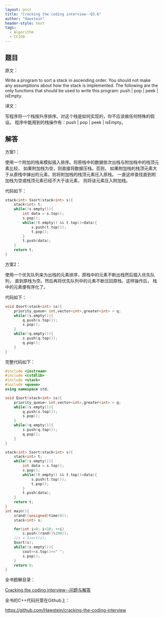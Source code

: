 ```yaml
---
layout: post
title: "Cracking the coding interview--Q3.6"
author: "Hawstein"
header-style: text
tags:
  - Algorithm
  - CC150
---
```


## 题目

原文：

Write a program to sort a stack in ascending order. You should not 
make any assumptions about how the stack is implemented. The 
following are the only functions that should be used to write 
this program: push | pop | peek | isEmpty.

译文：

写程序将一个栈按升序排序。对这个栈是如何实现的，你不应该做任何特殊的假设。
程序中能用到的栈操作有：push | pop | peek | isEmpty。

## 解答

方案1：

使用一个附加的栈来模拟插入排序。将原栈中的数据依次出栈与附加栈中的栈顶元素比较，
如果附加栈为空，则直接将数据压栈。否则，
如果附加栈的栈顶元素大于从原栈中弹出的元素，则将附加栈的栈顶元素压入原栈。
一直这样查找直到附加栈为空或栈顶元素已经不大于该元素，
则将该元素压入附加栈。

代码如下：

```cpp
stack<int> Ssort(stack<int> s){
	stack<int> t;
	while(!s.empty()){
		int data = s.top();
		s.pop();
		while(!t.empty() && t.top()>data){
			s.push(t.top());
			t.pop();
		}
		t.push(data);
	}
	return t;
}
```

方案2：

使用一个优先队列来为出栈的元素排序，原栈中的元素不断出栈然后插入优先队列，
直到原栈为空。然后再将优先队列中的元素不断压回原栈，这样操作后，
栈中的元素便有序化了。

代码如下：

```cpp
void Qsort(stack<int> &s){
	priority_queue< int,vector<int>,greater<int> > q;
	while(!s.empty()){
		q.push(s.top());
		s.pop();
	}
	while(!q.empty()){
		s.push(q.top());
		q.pop();
	}
}
```

完整代码如下：

```cpp
#include <iostream>
#include <cstdlib>
#include <stack>
#include <queue>
using namespace std;

void Qsort(stack<int> &s){
	priority_queue< int,vector<int>,greater<int> > q;
	while(!s.empty()){
		q.push(s.top());
		s.pop();
	}
	while(!q.empty()){
		s.push(q.top());
		q.pop();
	}
}

stack<int> Ssort(stack<int> s){
	stack<int> t;
	while(!s.empty()){
		int data = s.top();
		s.pop();
		while(!t.empty() && t.top()>data){
			s.push(t.top());
			t.pop();
		}
		t.push(data);
	}
	return t;
}
int main(){
	srand((unsigned)time(0));
	stack<int> s;

	for(int i=0; i<10; ++i)
		s.push((rand()%100));
	//s = Ssort(s);
	Qsort(s);
	while(!s.empty()){
		cout<<s.top()<<" ";
		s.pop();
	}
	return 0;
}
```


全书题解目录：

[Cracking the coding interview--问题与解答](/2013/03/14/ctci-solutions-contents/)

全书的C++代码托管在Github上：

<https://github.com/Hawstein/cracking-the-coding-interview>
